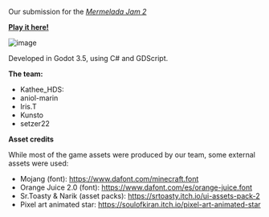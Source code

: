Our submission for the [*Mermelada Jam 2*](https://itch.io/jam/mermelada-jam-2)

[**Play it here!**](https://itch.io/embed-upload/9912733?color=437d66)

![image](https://github.com/setzer22/mermelada-jam-2/assets/7241990/812f8d1d-fda7-45df-ad87-af96ee2cbe29)

Developed in Godot 3.5, using C# and GDScript.

**The team:**
- Kathee_HDS: 
- aniol-marin
- Iris.T
- Kunsto
- setzer22

**Asset credits**

While most of the game assets were produced by our team, some external assets were used:

- Mojang (font): https://www.dafont.com/minecraft.font
- Orange Juice 2.0 (font): https://www.dafont.com/es/orange-juice.font
- Sr.Toasty & Narik (asset packs): https://srtoasty.itch.io/ui-assets-pack-2
- Pixel art animated star: https://soulofkiran.itch.io/pixel-art-animated-star
